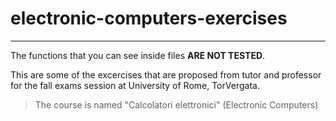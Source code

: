 # electronic-computers-exercises
***
The functions that you can see inside files **ARE NOT TESTED**.

This are some of the excercises that are proposed from tutor and professor for the fall exams session at University of Rome, TorVergata.

>The course is named "Calcolatori elettronici" (Electronic Computers)
